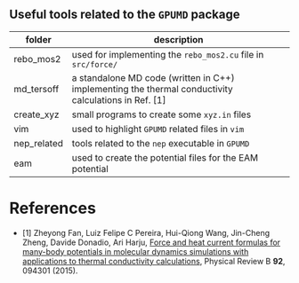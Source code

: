 ## Useful tools related to the `GPUMD` package

| folder      | description                                                  |
| ----------- | ------------------------------------------------------------ |
| rebo_mos2   | used for implementing the `rebo_mos2.cu` file in `src/force/` |
| md_tersoff  | a standalone MD code (written in C++) implementing the thermal conductivity calculations in Ref. [1] |
| create_xyz  | small programs to create some `xyz.in` files                 |
| vim         | used to highlight `GPUMD` related files in `vim`             |
| nep_related | tools related to the `nep` executable in `GPUMD`             |
| eam         | used to create the potential files for the EAM potential     |

# References
* [1] Zheyong Fan, Luiz Felipe C Pereira, Hui-Qiong Wang, Jin-Cheng Zheng, Davide Donadio, Ari Harju,
[Force and heat current formulas for many-body potentials in molecular dynamics simulations with applications to thermal conductivity calculations](https://doi.org/10.1103/PhysRevB.92.094301),
Physical Review B **92**, 094301 (2015).

